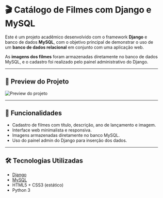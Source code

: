 # 🎬 Catálogo de Filmes com Django e MySQL

Este é um projeto acadêmico desenvolvido com o framework **Django** e banco de dados **MySQL**, com o objetivo principal de demonstrar o uso de um **banco de dados relacional** em conjunto com uma aplicação web.

As **imagens dos filmes** foram armazenadas diretamente no banco de dados MySQL, e o cadastro foi realizado pelo painel administrativo do Django.

---

## 📸 Preview do Projeto

![Preview do projeto](static/preview.png) <!-- Substitua pelo caminho correto se for diferente -->

---

## 🚀 Funcionalidades

- Cadastro de filmes com título, descrição, ano de lançamento e imagem.
- Interface web minimalista e responsiva.
- Imagens armazenadas diretamente no banco MySQL.
- Uso do painel admin do Django para inserção dos dados.

---

## 🛠️ Tecnologias Utilizadas

- [Django](https://www.djangoproject.com/)
- [MySQL](https://www.mysql.com/)
- HTML5 + CSS3 (estático)
- Python 3
